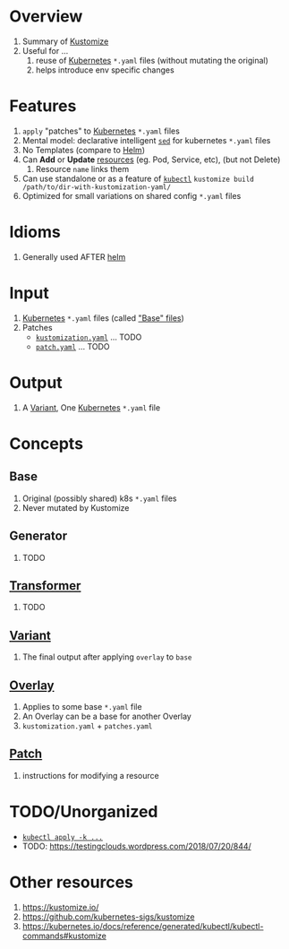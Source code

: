 # Overview
1. Summary of [Kustomize](https://kustomize.io/)
1. Useful for ...
    1. reuse of [Kubernetes](https://kubernetes.io/docs/concepts/overview/) `*.yaml` files (without mutating the original)
    1. helps introduce env specific changes


# Features
1. `apply` "patches" to [Kubernetes](https://kubernetes.io/docs/concepts/overview/) `*.yaml` files
1. Mental model: declarative intelligent [`sed`](https://www.gnu.org/software/sed/manual/sed.html) for kubernetes `*.yaml` files
1. No Templates (compare to [Helm](./helm.md))
1. Can **Add** or **Update** [resources](https://kubernetes.io/docs/concepts/overview/kubernetes-api/) (eg. Pod, Service, etc), (but not Delete)
    1. Resource `name` links them
1. Can use standalone or as a feature of [`kubectl`](https://kubernetes.io/docs/reference/kubectl/)
    `kustomize build /path/to/dir-with-kustomization-yaml/`
1. Optimized for small variations on shared config `*.yaml` files


# Idioms
1. Generally used AFTER [helm](./helm.md)


# Input
1. [Kubernetes](https://kubernetes.io/docs/concepts/overview/) `*.yaml` files (called ["Base" files](https://kubectl.docs.kubernetes.io/references/kustomize/glossary/#base))
1. Patches
    - [`kustomization.yaml`](https://kubectl.docs.kubernetes.io/references/kustomize/glossary/#kustomization) ... TODO
    - [`patch.yaml`](TODO) ... TODO

# Output
1. A [Variant](TODO), One [Kubernetes](https://kubernetes.io/docs/concepts/overview/) `*.yaml` file


# Concepts

## Base
1. Original (possibly shared) k8s `*.yaml` files
1. Never mutated by Kustomize


## Generator
1. TODO


## [Transformer](https://kubectl.docs.kubernetes.io/references/kustomize/glossary/#transformer)
1. TODO


## [Variant](https://kubectl.docs.kubernetes.io/references/kustomize/glossary/#variant)
1. The final output after applying `overlay` to `base`


## [Overlay](https://kubectl.docs.kubernetes.io/references/kustomize/glossary/#overlay)
1. Applies to some base `*.yaml` file
1. An Overlay can be a base for another Overlay
1. `kustomization.yaml` + `patches.yaml`


## [Patch](https://kubectl.docs.kubernetes.io/references/kustomize/glossary/#patch)
1. instructions for modifying a resource


# TODO/Unorganized
- [`kubectl apply -k ...`](https://kubectl.docs.kubernetes.io/guides/config_management/introduction/)
- TODO: https://testingclouds.wordpress.com/2018/07/20/844/


# Other resources
1. https://kustomize.io/
1. https://github.com/kubernetes-sigs/kustomize
1. https://kubernetes.io/docs/reference/generated/kubectl/kubectl-commands#kustomize
